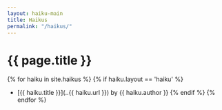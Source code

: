 ```yaml
---
layout: haiku-main
title: Haikus
permalink: "/haikus/"
---
```


# {{ page.title }}

{% for haiku in site.haikus %}
  {% if haiku.layout == 'haiku' %}
  * [{{ haiku.title }}](..{{ haiku.url }}) by {{ haiku.author }}
  {% endif %}
{% endfor %}
